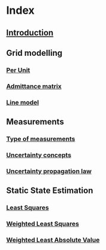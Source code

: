 

# Index

## [Introduction](/SEintro.md)

## Grid modelling
### [Per Unit](/PerUnit.md)
### [Admittance matrix](/AdmittanceMatrix.md)
### [Line model](/LineModel.md)

## Measurements
### [Type of measurements](/Measurements.md)
### [Uncertainty concepts](/Uncertainty.md)
### [Uncertainty propagation law](/UncPropagation.md)

## Static State Estimation
### [Least Squares](/LSnotes.md)
### [Weighted Least Squares](/WLSnotes.md)
### [Weighted Least Absolute Value](/WLAVnotes.md)



